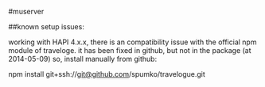 #muserver

##known setup issues:

working with HAPI 4.x.x, there is an compatibility issue with the official npm module of traveloge. it has been fixed in github, but not in the package (at 2014-05-09)
so, install manually from github:

npm install git+ssh://git@github.com/spumko/travelogue.git

